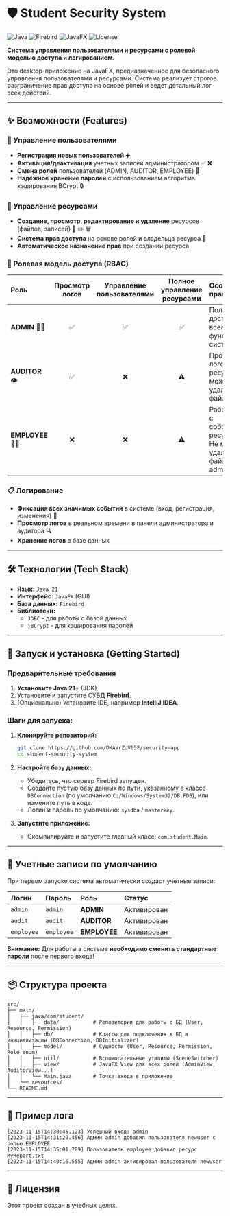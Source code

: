 # 🛡️ Student Security System

![Java](https://img.shields.io/badge/Java-21-%23ED8B00?logo=openjdk)
![Firebird](https://img.shields.io/badge/Database-Firebird-%23FF1A25?logo=firebird)
![JavaFX](https://img.shields.io/badge/UI-JavaFX-%23FF7F50?logo=javafx)
![License](https://img.shields.io/badge/License-MIT-green)

**Система управления пользователями и ресурсами с ролевой моделью доступа и логированием.**

Это desktop-приложение на JavaFX, предназначенное для безопасного управления пользователями и ресурсами. Система реализует строгое разграничение прав доступа на основе ролей и ведет детальный лог всех действий.

---

## ✨ Возможности (Features)

### 👥 Управление пользователями
*   **Регистрация новых пользователей** ➕
*   **Активация/деактивация** учетных записей администратором ✅ ❌
*   **Смена ролей** пользователей (ADMIN, AUDITOR, EMPLOYEE) 🔄
*   **Надежное хранение паролей** с использованием алгоритма хэширования BCrypt 🔒

### 📁 Управление ресурсами
*   **Создание, просмотр, редактирование и удаление** ресурсов (файлов, записей) 📄 ✏️ 🗑️
*   **Система прав доступа** на основе ролей и владельца ресурса 🛂
*   **Автоматическое назначение прав** при создании ресурса

### 🧾 Ролевая модель доступа (RBAC)
| Роль | Просмотр логов | Управление пользователями | Полное управление ресурсами | Особые права |
|:----|:---:|:---:|:---:|:---|
| **ADMIN** 🧙‍♂️ | ✅ | ✅ | ✅ | Полный доступ ко всем функциям системы |
| **AUDITOR** 👁️ | ✅ | ❌ | ⚠️ | Просмотр логов и ресурсов. Не может удалять файлы admin. |
| **EMPLOYEE** 👨‍💼 | ❌ | ❌ | ⚠️ | Работа только с собственными ресурсами. Не может удалять файлы admin/audit. |

### 📋 Логирование
*   **Фиксация всех значимых событий** в системе (вход, регистрация, изменения) 📝
*   **Просмотр логов** в реальном времени в панели администратора и аудитора 🔍
*   **Хранение логов** в базе данных

---

## 🛠️ Технологии (Tech Stack)

*   **Язык:** `Java 21`
*   **Интерфейс:** `JavaFX` (GUI)
*   **База данных:** `Firebird`
*   **Библиотеки:**
    *   `JDBC` - для работы с базой данных
    *   `jBCrypt` - для хэширования паролей

---

## 🚀 Запуск и установка (Getting Started)

### Предварительные требования
1.  **Установите Java 21+** (JDK).
2.  Установите и запустите СУБД **Firebird**.
3.  (Опционально) Установите IDE, например **IntelliJ IDEA**.

### Шаги для запуска:
1.  **Клонируйте репозиторий:**
    ```bash
    git clone https://github.com/DKAVrZoV65F/security-app
    cd student-security-system
    ```

2.  **Настройте базу данных:**
    *   Убедитесь, что сервер Firebird запущен.
    *   Создайте пустую базу данных по пути, указанному в классе `DBConnection` (по умолчанию `C:/Windows/System32/DB.FDB`), или измените путь в коде.
    *   Логин и пароль по умолчанию: `sysdba` / `masterkey`.

3.  **Запустите приложение:**
    *   Скомпилируйте и запустите главный класс: `com.student.Main`.

---

## 🔐 Учетные записи по умолчанию

При первом запуске система автоматически создаст учетные записи:

| Логин | Пароль | Роль | Статус |
|:------|:-------|:-----|:-------|
| `admin` | `admin` | **ADMIN** | Активирован |
| `audit` | `audit` | **AUDITOR** | Активирован |
| `employee` | `employee` | **EMPLOYEE** | Активирован |

**Внимание:** Для работы в системе **необходимо сменить стандартные пароли** после первого входа!

---

## 📦 Структура проекта

```
src/
├── main/
│   ├── java/com/student/
│   │   ├── data/           # Репозитории для работы с БД (User, Resource, Permission)
│   │   ├── db/             # Классы для подключения к БД и инициализации (DBConnection, DBInitializer)
│   │   ├── model/          # Сущности (User, Resource, Permission, Role enum)
│   │   ├── util/           # Вспомогательные утилиты (SceneSwitcher)
│   │   ├── view/           # JavaFX View для всех ролей (AdminView, AuditorView...)
│   │   └── Main.java       # Точка входа в приложение
│   └── resources/
└── README.md
```

---

## 📝 Пример лога

```
[2023-11-15T14:30:45.123] Успешный вход: admin
[2023-11-15T14:31:20.456] Админ admin добавил пользователя newuser c ролью EMPLOYEE
[2023-11-15T14:35:01.789] Пользователь employee добавил ресурс MyReport.txt
[2023-11-15T14:40:15.555] Админ admin активировал пользователя newuser
```

---

## 📄 Лицензия

Этот проект создан в учебных целях.
